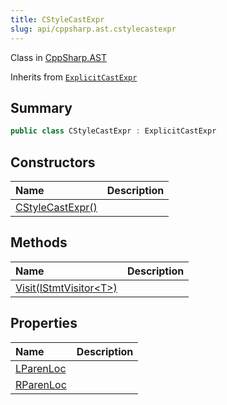 ```yaml
---
title: CStyleCastExpr
slug: api/cppsharp.ast.cstylecastexpr
---
```

Class in [CppSharp.AST](/api/cppsharp/ast)

Inherits from [`ExplicitCastExpr`](/api/cppsharp/ast/explicitcastexpr)

## Summary



```csharp
public class CStyleCastExpr : ExplicitCastExpr
```

## Constructors

|Name|Description|
|:---|:---|
|[CStyleCastExpr\(\)](/api/cppsharp/ast/cstylecastexpr//ctor)||

## Methods

|Name|Description|
|:---|:---|
|[Visit\(IStmtVisitor\<T\>\)](/api/cppsharp/ast/cstylecastexpr/visit)||

## Properties

|Name|Description|
|:---|:---|
|[LParenLoc](/api/cppsharp/ast/cstylecastexpr/lparenloc)||
|[RParenLoc](/api/cppsharp/ast/cstylecastexpr/rparenloc)||

